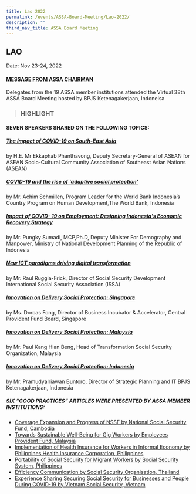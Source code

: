 ```yaml
---
title: Lao 2022
permalink: /events/ASSA-Board-Meeting/Lao-2022/
description: ""
third_nav_title: ASSA Board Meeting
---
```

## LAO
Date: Nov 23-24, 2022
#### [MESSAGE FROM ASSA CHAIRMAN](/files/ASSA%20Board%20Meeting/Indonesia%202021/MESSAGE%20FROM%20ASSA%20CHAIRMAN.pdf)
Delegates from the 19 ASSA member institutions attended the Virtual 38th ASSA Board Meeting hosted by BPJS Ketenagakerjaan, Indoneisa

> ### HIGHLIGHT


#### SEVEN SPEAKERS SHARED ON THE FOLLOWING TOPICS:

##### [The Impact of COVID-19 on South-East Asia](/files/ASSA%20Board%20Meeting/Indonesia%202021/The%20Impact%20of%20COVID-19%20on%20South-East%20Asia.pdf)
by H.E. Mr Ekkaphab Phanthavong, Deputy Secretary-General of ASEAN for ASEAN Socio-Cultural Community Association of Southeast Asian Nations (ASEAN)

##### [COVID-19 and the rise of 'adaptive social protection'](/files/ASSA%20Board%20Meeting/Indonesia%202021/COVID-19%20and%20the%20rise%20of%20adaptive%20social%20protection.pdf)
by Mr. Achim Schmillen, Program Leader for the World Bank Indonesia’s Country Program on Human Development,The World Bank, Indonesia

##### [Impact of COVID- 19 on Employment: Designing Indonesia's Economic Recovery Strategy](/files/ASSA%20Board%20Meeting/Indonesia%202021/Impact%20of%20COVID-%2019%20on%20Employment:%20Designing%20Indonesia's%20Economic%20Recovery%20Strategy.pdf)
by Mr. Pungky Sumadi, MCP,Ph.D, Deputy Minister For Demography and Manpower, Ministry of National Development Planning of the Republic of Indonesia

##### [New ICT paradigms driving digital transformation](/files/ASSA%20Board%20Meeting/Indonesia%202021/New%20ICT%20paradigms%20driving%20digital%20transformation.pdf)
by Mr. Raul Ruggia-Frick, Director of Social Security Development International Social Security Association (ISSA)

##### [Innovation on Delivery Social Protection: Singapore](/files/ASSA%20Board%20Meeting/Indonesia%202021/Innovation%20on%20Delivery%20Social%20Protection:%20Singapore.pdf)
by Ms. Dorcas Fong, Director of Business Incubator & Accelerator, Central Provident Fund Board, Singapore

##### [Innovation on Delivery Social Protection: Malaysia](/files/ASSA%20Board%20Meeting/Indonesia%202021/Innovation%20on%20Delivery%20Social%20Protection:%20Malaysia.pdf)
by Mr. Paul Kang Hian Beng, Head of Transformation Social Security Organization, Malaysia

##### [Innovation on Delivery Social Protection: Indonesia](/files/ASSA%20Board%20Meeting/Indonesia%202021/Innovation%20on%20Delivery%20Social%20Protection:%20Indonesia.pdf)
by Mr. PramudyaIriawan Buntoro, Director of Strategic Planning and IT BPJS Ketenagakerjaan, Indonesia

##### SIX “GOOD PRACTICES” ARTICLES WERE PRESENTED BY ASSA MEMBER INSTITUTIONS:
* [Coverage Expansion and Progress of NSSF by National Social Security Fund, Cambodia](/files/ASSA%20Board%20Meeting/Cambodia%202020/Coverage%20Expansion%20and%20Progress%20of%20NSSF%20by%20National%20Social%20Security%20Fund,%20Cambodia.pdf)
* [Towards Sustainable Well-Being for Gig Workers by Employees Provident Fund, Malaysia](/files/ASSA%20Board%20Meeting/Cambodia%202020/Towards%20Sustainable%20Well-Being%20for%20Gig%20Workers%20by%20Employees%20Provident%20Fund,%20Malaysia.pdf)
* [Implementation of Health Insurance for Workers in Informal Economy by Philippines Health Insurance Corporation, Philippines](/files/ASSA%20Board%20Meeting/Cambodia%202020/Implementation%20of%20Health%20Insurance%20for%20Workers%20in%20Informal%20Economy%20by%20Philippines%20Health.pdf)
* [Portability of Social Security for Migrant Workers by Social Security System, Philippines](/files/ASSA%20Board%20Meeting/Cambodia%202020/Portability%20of%20Social%20Security%20for%20Migrant%20Workers%20by%20Social%20Security%20System,%20Philippines.pdf)
* [Efficiency Communication by Social Security Organisation, Thailand](/files/ASSA%20Board%20Meeting/Cambodia%202020/Efficiency%20Communication%20by%20Social%20Security%20Organisation,%20Thailand.pdf)
* [Experience Sharing Securing Social Security for Businesses and People During COVID-19 by Vietnam Social Security, Vietnam](/files/ASSA%20Board%20Meeting/Cambodia%202020/Experience%20Sharing%20Securing%20Social%20Security%20for%20Businesses%20and%20People%20During%20COVID-19%20by%20Vietnam.pdf)